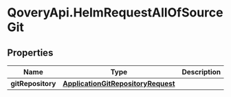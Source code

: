 # QoveryApi.HelmRequestAllOfSourceGit

## Properties

Name | Type | Description | Notes
------------ | ------------- | ------------- | -------------
**gitRepository** | [**ApplicationGitRepositoryRequest**](ApplicationGitRepositoryRequest.md) |  | [optional] 


